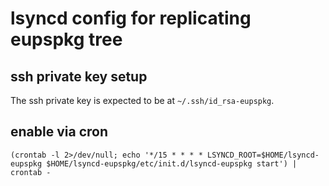 lsyncd config for replicating eupspkg tree
==========================================

ssh private key setup
---------------------

The ssh private key is expected to be at `~/.ssh/id_rsa-eupspkg`.

enable via cron
---------------

    (crontab -l 2>/dev/null; echo '*/15 * * * * LSYNCD_ROOT=$HOME/lsyncd-eupspkg $HOME/lsyncd-eupspkg/etc/init.d/lsyncd-eupspkg start') | crontab -

